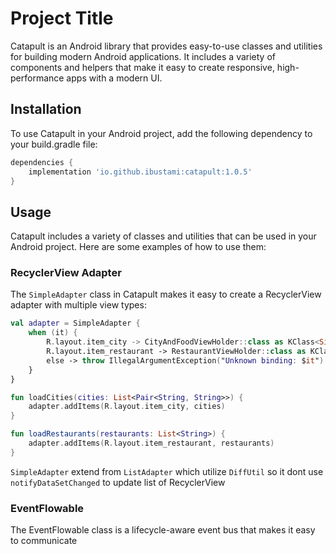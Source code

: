 # Project Title

Catapult is an Android library that provides easy-to-use classes and utilities for building modern Android applications. It includes a variety of components and helpers that make it easy to create responsive, high-performance apps with a modern UI.

## Installation
To use Catapult in your Android project, add the following dependency to your build.gradle file:

```gradle
dependencies {
    implementation 'io.github.ibustami:catapult:1.0.5'
}
```

## Usage

Catapult includes a variety of classes and utilities that can be used in your Android project. Here are some examples of how to use them:

### RecyclerView Adapter

The `SimpleAdapter` class in Catapult makes it easy to create a RecyclerView adapter with multiple view types:

```kotlin
val adapter = SimpleAdapter {
    when (it) {
        R.layout.item_city -> CityAndFoodViewHolder::class as KClass<SimpleAdapter.ViewHolder<Any>>
        R.layout.item_restaurant -> RestaurantViewHolder::class as KClass<SimpleAdapter.ViewHolder<Any>>
        else -> throw IllegalArgumentException("Unknown binding: $it")
    }
}

fun loadCities(cities: List<Pair<String, String>>) {
    adapter.addItems(R.layout.item_city, cities)
}

fun loadRestaurants(restaurants: List<String>) {
    adapter.addItems(R.layout.item_restaurant, restaurants)
}
```
`SimpleAdapter` extend from `ListAdapter` which utilize `DiffUtil` so it dont use `notifyDataSetChanged` to update list of RecyclerView

### EventFlowable

The EventFlowable class is a lifecycle-aware event bus that makes it easy to communicate 
